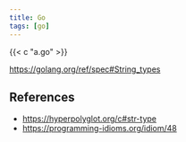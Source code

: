 ```yaml
---
title: Go
tags: [go]
---
```


{{< c "a.go" >}}

<https://golang.org/ref/spec#String_types>

## References

- <https://hyperpolyglot.org/c#str-type>
- <https://programming-idioms.org/idiom/48>
